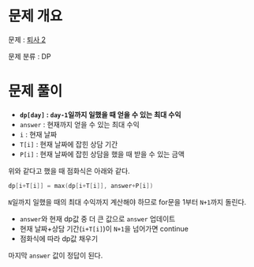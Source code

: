 # 문제 개요

문제 : [퇴사 2](https://www.acmicpc.net/problem/15486)

문제 분류 : DP

# 문제 풀이

- **`dp[day]` : `day-1`일까지 일했을 때 얻을 수 있는 최대 수익**
- `answer` : 현재까지 얻을 수 있는 최대 수익
- `i` : 현재 날짜
- `T[i]` : 현재 날짜에 잡힌 상담 기간
- `P[i]` : 현재 날짜에 잡힌 상담을 했을 때 받을 수 있는 금액

위와 같다고 했을 때 점화식은 아래와 같다.

```cpp
dp[i+T[i]] = max(dp[i+T[i]], answer+P[i])
```

`N`일까지 일했을 때의 최대 수익까지 계산해야 하므로 for문을 1부터 `N+1`까지 돌린다.

- `answer`와 현재 dp값 중 더 큰 값으로 `answer` 업데이트
- 현재 날짜+상담 기간(`i+T[i]`)이 `N+1`을 넘어가면 continue
- 점화식에 따라 dp값 채우기

마지막 `answer` 값이 정답이 된다.
